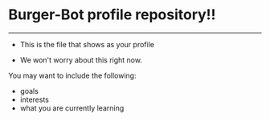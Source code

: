 # Burger-Bot profile repository!!
----------------------------------

- This is the file that shows as your profile

- We won't worry about this right now.

You may want to include the following:

- goals
- interests
- what you are currently learning
